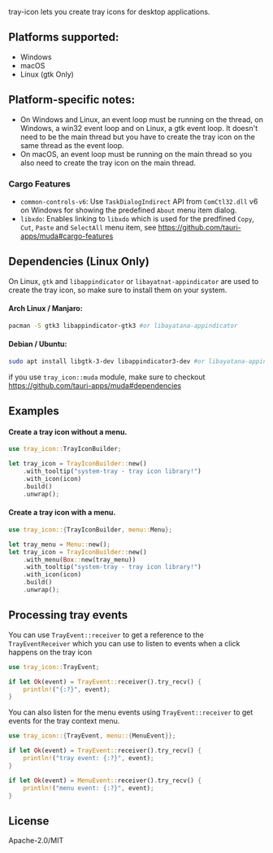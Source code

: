 tray-icon lets you create tray icons for desktop applications.

## Platforms supported:

- Windows
- macOS
- Linux (gtk Only)

## Platform-specific notes:

- On Windows and Linux, an event loop must be running on the thread, on Windows, a win32 event loop and on Linux, a gtk event loop. It doesn't need to be the main thread but you have to create the tray icon on the same thread as the event loop.
- On macOS, an event loop must be running on the main thread so you also need to create the tray icon on the main thread.

### Cargo Features

- `common-controls-v6`: Use `TaskDialogIndirect` API from `ComCtl32.dll` v6 on Windows for showing the predefined `About` menu item dialog.
- `libxdo`: Enables linking to `libxdo` which is used for the predfined `Copy`, `Cut`, `Paste` and `SelectAll` menu item, see https://github.com/tauri-apps/muda#cargo-features

## Dependencies (Linux Only)

On Linux, `gtk` and `libappindicator` or `libayatnat-appindicator` are used to create the tray icon, so make sure to install them on your system.

#### Arch Linux / Manjaro:

```sh
pacman -S gtk3 libappindicator-gtk3 #or libayatana-appindicator
```

#### Debian / Ubuntu:

```sh
sudo apt install libgtk-3-dev libappindicator3-dev #or libayatana-appindicator3-dev
```

if you use `tray_icon::muda` module, make sure to checkout https://github.com/tauri-apps/muda#dependencies

## Examples

#### Create a tray icon without a menu.

```rs
use tray_icon::TrayIconBuilder;

let tray_icon = TrayIconBuilder::new()
    .with_tooltip("system-tray - tray icon library!")
    .with_icon(icon)
    .build()
    .unwrap();
```

#### Create a tray icon with a menu.

```rs
use tray_icon::{TrayIconBuilder, menu::Menu};

let tray_menu = Menu::new();
let tray_icon = TrayIconBuilder::new()
    .with_menu(Box::new(tray_menu))
    .with_tooltip("system-tray - tray icon library!")
    .with_icon(icon)
    .build()
    .unwrap();
```

## Processing tray events

You can use `TrayEvent::receiver` to get a reference to the `TrayEventReceiver`
which you can use to listen to events when a click happens on the tray icon

```rs
use tray_icon::TrayEvent;

if let Ok(event) = TrayEvent::receiver().try_recv() {
    println!("{:?}", event);
}
```

You can also listen for the menu events using `TrayEvent::receiver` to get events for the tray context menu.

```rs
use tray_icon::{TrayEvent, menu::{MenuEvent}};

if let Ok(event) = TrayEvent::receiver().try_recv() {
    println!("tray event: {:?}", event);
}

if let Ok(event) = MenuEvent::receiver().try_recv() {
    println!("menu event: {:?}", event);
}
```

## License

Apache-2.0/MIT
